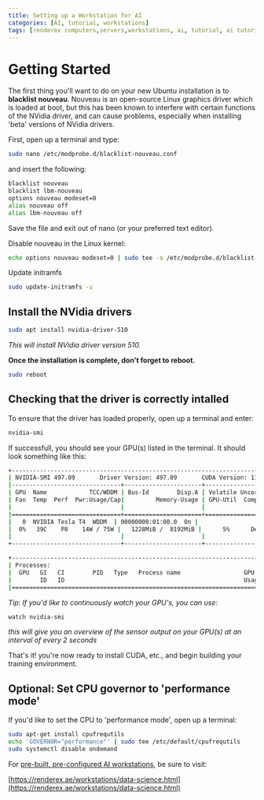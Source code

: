 ```yaml
---
title: Setting up a Workstation for AI
categories: [AI, tutorial, workstations]
tags: [renderex computers,servers,workstations, ai, tutorial, ai tutorial, linux] #TAG names should be lowercase
---
```


# Getting Started

The first thing you'll want to do on your new Ubuntu installation is to **blacklist nouveau**. Nouveau is an open-source Linux graphics driver which is loaded at boot, but this has been known to interfere with certain functions of the NVidia driver, and can cause problems, especially when installing 'beta' versions of NVidia drivers.

First, open up a terminal and type:
```bash
sudo nano /etc/modprobe.d/blacklist-nouveau.conf
```
and insert the following:
```bash
blacklist nouveau
blacklist lbm-nouveau
options nouveau modeset=0
alias nouveau off
alias lbm-nouveau off
```
Save the file and exit out of nano (or your preferred text editor).

Disable nouveau in the Linux kernel:
```bash
echo options nouveau modeset=0 | sudo tee -a /etc/modprobe.d/blacklist-nouveau.conf
```
Update initramfs
```bash
sudo update-initramfs -u
```

## Install the NVidia drivers

```bash
sudo apt install nvidia-driver-510
```
_This will install NVidia driver version 510._

**Once the installation is complete, don't forget to reboot.**
```bash
sudo reboot
```
## Checking that the driver is correctly intalled
To ensure that the driver has loaded properly, open up a terminal and enter:
```bash
nvidia-smi
```
If successfull, you should see your GPU(s) listed in the terminal. It should look something like this:
```bash
+-----------------------------------------------------------------------------+
| NVIDIA-SMI 497.09       Driver Version: 497.09       CUDA Version: 11.5     |
|-------------------------------+----------------------+----------------------+
| GPU  Name            TCC/WDDM | Bus-Id        Disp.A | Volatile Uncorr. ECC |
| Fan  Temp  Perf  Pwr:Usage/Cap|         Memory-Usage | GPU-Util  Compute M. |
|                               |                      |               MIG M. |
|===============================+======================+======================|
|   0  NVIDIA Tesla T4  WDDM  | 00000000:01:00.0  On |                  N/A |
|  0%   39C    P8    14W / 75W |   1228MiB /  8192MiB |      5%      Default |
|                               |                      |                  N/A |
+-------------------------------+----------------------+----------------------+

+-----------------------------------------------------------------------------+
| Processes:                                                                  |
|  GPU   GI   CI        PID   Type   Process name                  GPU Memory |
|        ID   ID                                                   Usage      |
|=============================================================================|
```


_Tip: If you'd like to continuously watch your GPU's, you can use:_ 
```bash
watch nvidia-smi
``` 
_this will give you an overview of the sensor output on your GPU(s) at an interval of every 2 seconds_

That's it! you're now ready to install CUDA, etc., and begin building your training environment.

## Optional: Set CPU governor to 'performance mode'

If you'd like to set the CPU to 'performance mode', open up a terminal:
```bash
sudo apt-get install cpufrequtils
echo 'GOVERNOR="performance"' | sudo tee /etc/default/cpufrequtils
sudo systemctl disable ondemand
```

For [pre-built, pre-configured AI workstations](https://renderex.ae/workstations/data-science.html), be sure to visit:

[https://renderex.ae/workstations/data-science.html](https://renderex.ae/workstations/data-science.html)
